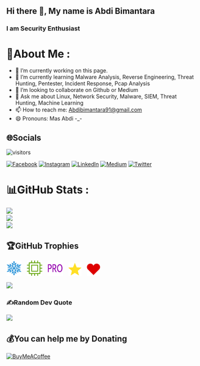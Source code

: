 ## Hi there 👋, My name is Abdi Bimantara
### I am Security Enthusiast
# 💫About Me :
- 🔭 I’m currently working on this page.
- 🌱 I’m currently learning Malware Analysis, Reverse Engineering, Threat Hunting, Pentester, Incident Response, Pcap Analysis
- 👯 I’m looking to collaborate on Github or Medium
- 💬 Ask me about Linux, Network Security, Malware, SIEM, Threat Hunting, Machine Learning
- 📫 How to reach me: Abdibimantara91@gmail.com
- 😄 Pronouns: Mas Abdi -_-


## 🌐Socials
![visitors](https://visitor-badge.glitch.me/badge?page_id=abdibimantara.abdibimantara)

[![Facebook](https://img.shields.io/badge/Facebook-%231877F2.svg?logo=Facebook&logoColor=white)](https://facebook.com/https://web.facebook.com/profile.php?id=100017517425476) [![Instagram](https://img.shields.io/badge/Instagram-%23E4405F.svg?logo=Instagram&logoColor=white)](https://instagram.com/https://www.instagram.com/kukangletoy/) [![LinkedIn](https://img.shields.io/badge/LinkedIn-%230077B5.svg?logo=linkedin&logoColor=white)](https://linkedin.com/in/https://www.linkedin.com/in/abibimantara/) [![Medium](https://img.shields.io/badge/Medium-12100E?logo=medium&logoColor=white)](https://medium.com/@https://medium.com/@abdibimantara) [![Twitter](https://img.shields.io/badge/Twitter-%231DA1F2.svg?logo=Twitter&logoColor=white)](https://twitter.com/https://twitter.com/kukangletoy) 
# 📊GitHub Stats :
![](https://github-readme-stats.vercel.app/api?username=abdibimantara&theme=radical&hide_border=false&include_all_commits=true&count_private=false)<br/>
![](https://github-readme-streak-stats.herokuapp.com/?user=abdibimantara&theme=radical&hide_border=false)<br/>
![](https://github-readme-stats.vercel.app/api/top-langs/?username=abdibimantara&theme=radical&hide_border=false&include_all_commits=true&count_private=false&layout=compact)

## 🏆GitHub Trophies
<a href='https://archiveprogram.github.com/'><img src='https://raw.githubusercontent.com/acervenky/animated-github-badges/master/assets/acbadge.gif' width='40' height='40'></a> <a href='https://docs.github.com/en/developers'><img src='https://raw.githubusercontent.com/acervenky/animated-github-badges/master/assets/devbadge.gif' width='40' height='40'></a> <a href='https://github.com/pricing'><img src='https://raw.githubusercontent.com/acervenky/animated-github-badges/master/assets/pro.gif' width='40' height='40'></a> <a href='https://stars.github.com/'><img src='https://raw.githubusercontent.com/acervenky/animated-github-badges/master/assets/starbadge.gif' width='35' height='35'></a> <a href='https://docs.github.com/en/github/supporting-the-open-source-community-with-github-sponsors'><img src='https://raw.githubusercontent.com/acervenky/animated-github-badges/master/assets/sponsorbadge.gif' width='35' height='35'></a> 

![](https://github-profile-trophy.vercel.app/?username=abdibimantara&theme=radical&no-frame=false&no-bg=false&margin-w=4)

### ✍️Random Dev Quote
![](https://quotes-github-readme.vercel.app/api?type=horizontal&theme=radical)

  ## 💰You can help me by Donating
  [![BuyMeACoffee](https://img.shields.io/badge/Buy%20Me%20a%20Coffee-ffdd00?style=for-the-badge&logo=buy-me-a-coffee&logoColor=black)](https://www.buymeacoffee.com/abdibimantara) 

  <!-- Proudly created with GPRM ( https://gprm.itsvg.in ) -->
  
